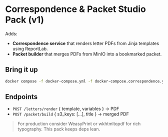# Correspondence & Packet Studio Pack (v1)

Adds:
- **Correspondence service** that renders letter PDFs from Jinja templates using ReportLab.
- **Packet builder** that merges PDFs from MinIO into a bookmarked packet.

## Bring it up
```bash
docker compose -f docker-compose.yml -f docker-compose.correspondence.yml up -d --build
```

## Endpoints
- `POST /letters/render` { template, variables } → PDF
- `POST /packet/build` { s3_keys: [...], title } → merged PDF

> For production consider WeasyPrint or wkhtmltopdf for rich typography. This pack keeps deps lean.
